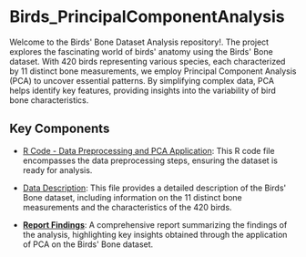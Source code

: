 # Birds_PrincipalComponentAnalysis
Welcome to the Birds' Bone Dataset Analysis repository!. The project explores the fascinating world of birds' anatomy using the Birds' Bone dataset. With 420 birds representing various species, each characterized by 11 distinct bone measurements, we employ Principal Component Analysis (PCA) to uncover essential patterns. By simplifying complex data, PCA helps identify key features, providing insights into the variability of bird bone characteristics. 

## Key Components

- [R Code - Data Preprocessing and PCA Application](https://github.com/faridasimaika/Birds_PrincipalComponentAnalysis/blob/main/PCA%20-%20Project%204%20-%20RScript.R): This R code file encompasses the data preprocessing steps, ensuring the dataset is ready for analysis.


- [Data Description](https://github.com/faridasimaika/Birds_PrincipalComponentAnalysis/blob/main/DataDescription.docx): This file provides a detailed description of the Birds' Bone dataset, including information on the 11 distinct bone measurements and the characteristics of the 420 birds.


- **[Report Findings](https://github.com/faridasimaika/Birds_PrincipalComponentAnalysis/blob/main/Multivariate%20Project%204.pdf)**: A comprehensive report summarizing the findings of the analysis, highlighting key insights obtained through the application of PCA on the Birds' Bone dataset.


